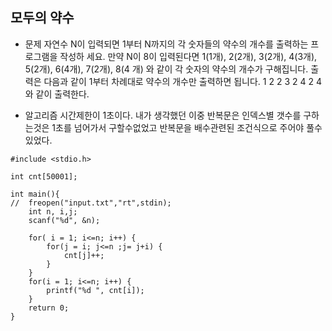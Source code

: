 ## 모두의 약수

* 문제 
자연수 N이 입력되면 1부터 N까지의 각 숫자들의 약수의 개수를 출력하는 프로그램을 작성하
세요. 만약 N이 8이 입력된다면 1(1개), 2(2개), 3(2개), 4(3개), 5(2개), 6(4개), 7(2개), 8(4
개) 와 같이 각 숫자의 약수의 개수가 구해집니다.
출력은 다음과 같이 1부터 차례대로 약수의 개수만 출력하면 됩니다.
1 2 2 3 2 4 2 4 와 같이 출력한다.

* 알고리즘
시간제한이 1초이다. 내가 생각했던 이중 반복문은 인덱스별 갯수를 구하는것은 1초를 넘어가서 구할수없었고 반복문을 배수관련된 조건식으로 주어야 풀수있었다. 

```
#include <stdio.h>

int cnt[50001];

int main(){
//	freopen("input.txt","rt",stdin);
	int n, i,j;
	scanf("%d", &n);

	for( i = 1; i<=n; i++) {
		for(j = i; j<=n ;j= j+i) {
			cnt[j]++;
		}
	}
	for(i = 1; i<=n; i++) {
		printf("%d ", cnt[i]);
	}
	return 0;
}

```
